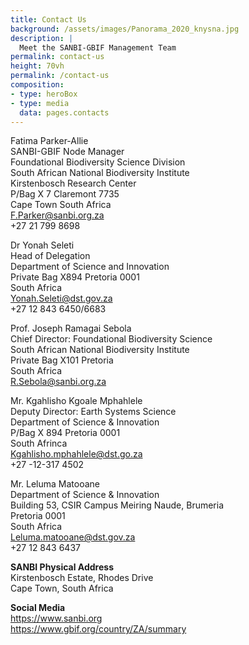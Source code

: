 ```yaml
---
title: Contact Us
background: /assets/images/Panorama_2020_knysna.jpg
description: |
  Meet the SANBI-GBIF Management Team
permalink: contact-us
height: 70vh
permalink: /contact-us
composition:
- type: heroBox
- type: media
  data: pages.contacts 
---
```


Fatima Parker-Allie<br> 
SANBI-GBIF Node Manager<br>
Foundational Biodiversity Science Division<br>
South African National Biodiversity Institute<br> 
Kirstenbosch Research Center<br>
P/Bag X 7 Claremont 7735<br>
Cape Town South Africa<br>
<F.Parker@sanbi.org.za><br>
+27 21 799 8698 

Dr Yonah Seleti<br>
Head of Delegation<br>
Department of Science and Innovation<br>
Private Bag X894 Pretoria 0001<br>
South Africa<br>
<Yonah.Seleti@dst.gov.za><br>
+27 12 843 6450/6683<br>

Prof. Joseph Ramagai Sebola<br>
Chief Director: Foundational Biodiversity Science<br>
South African National Biodiversity Institute <br> 
Private Bag X101 Pretoria<br>
South Africa<br>
<R.Sebola@sanbi.org.za><br>

Mr. Kgahlisho Kgoale Mphahlele<br>
Deputy Director: Earth Systems Science<br>
Department of Science & Innovation<br>
P/Bag X 894 Pretoria 0001<br>
South Afrinca<br>
<Kgahlisho.mphahlele@dst.go.za><br>
+27 -12-317 4502<br>

Mr. Leluma Matooane<br>
Department of Science & Innovation<br>
Building 53, CSIR Campus Meiring Naude, Brumeria<br>
Pretoria 0001<br>
South Africa<br>
<Leluma.matooane@dst.gov.za><br>
+27 12 843 6437<br>

**SANBI Physical Address**<br>
Kirstenbosch Estate, Rhodes Drive<br>
Cape Town, South Africa<br>


**Social Media**<br>
<https://www.sanbi.org><br> 
<https://www.gbif.org/country/ZA/summary><br>                                    
